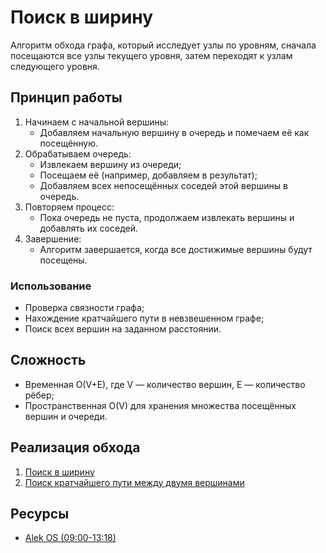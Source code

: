# Поиск в ширину

Алгоритм обхода графа, который исследует узлы по уровням, сначала посещаются все узлы текущего уровня, затем переходят к узлам следующего уровня.

## Принцип работы

1. Начинаем с начальной вершины:
   - Добавляем начальную вершину в очередь и помечаем её как посещённую.
2. Обрабатываем очередь:
   - Извлекаем вершину из очереди;
   - Посещаем её (например, добавляем в результат);
   - Добавляем всех непосещённых соседей этой вершины в очередь.
3. Повторяем процесс:
   - Пока очередь не пуста, продолжаем извлекать вершины и добавлять их соседей.
4. Завершение:
   - Алгоритм завершается, когда все достижимые вершины будут посещены.

### Использование

- Проверка связности графа;
- Нахождение кратчайшего пути в невзвешенном графе;
- Поиск всех вершин на заданном расстоянии.

## Сложность

- Временная O(V+E), где V — количество вершин, E — количество рёбер;
- Пространственная O(V) для хранения множества посещённых вершин и очереди.

## Реализация обхода

1. [Поиск в ширину](bfs.js)
2. [Поиск кратчайшего пути между двумя вершинами](findShortestPath.js)

## Ресурсы

- [Alek OS (09:00-13:18)](https://www.youtube.com/watch?v=VehB3eglQMQ&t=133s)